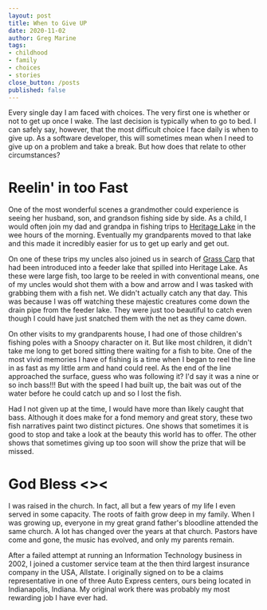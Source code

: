```yaml
---
layout: post
title: When to Give UP
date: 2020-11-02
author: Greg Marine
tags: 
- childhood
- family
- choices
- stories
close_button: /posts
published: false
---
```


Every single day I am faced with choices. The very first one is whether or not to get up once I wake. The last decision is typically when to go to bed. I can safely say, however, that the most difficult choice I face daily is when to give up. As a software developer, this will sometimes mean when I need to give up on a problem and take a break. But how does that relate to other circumstances?

<!--more-->

# Reelin' in too Fast

One of the most wonderful scenes a grandmother could experience is seeing her husband, son, and grandson fishing side by side. As a child, I would often join my dad and grandpa in fishing trips to [Heritage Lake](https://en.wikipedia.org/wiki/Heritage_Lake%2C_Indiana) in the wee hours of the morning. Eventually my grandparents moved to that lake and this made it incredibly easier for us to get up early and get out.

On one of these trips my uncles also joined us in search of [Grass Carp](https://en.wikipedia.org/wiki/Grass_carp) that had been introduced into a feeder lake that spilled into Heritage Lake. As these were large fish, too large to be reeled in with conventional means, one of my uncles would shot them with a bow and arrow and I was tasked with grabbing them with a fish net. We didn't actually catch any that day. This was because I was off watching these majestic creatures come down the drain pipe from the feeder lake. They were just too beautiful to catch even though I could have just snatched them with the net as they came down.

On other visits to my grandparents house, I had one of those children's fishing poles with a Snoopy character on it. But like most children, it didn't take me long to get bored sitting there waiting for a fish to bite. One of the most vivid memories I have of fishing is a time when I began to reel the line in as fast as my little arm and hand could reel. As the end of the line approached the surface, guess who was following it? I'd say it was a nine or so inch bass!!! But with the speed I had built up, the bait was out of the water before he could catch up and so I lost the fish.

Had I not given up at the time, I would have more than likely caught that bass. Although it does make for a fond memory and great story, these two fish narratives paint two distinct pictures. One shows that sometimes it is good to stop and take a look at the beauty this world has to offer. The other shows that sometimes giving up too soon will show the prize that will be missed.

# God Bless <><

I was raised in the church. In fact, all but a few years of my life I even served in some capacity. The roots of faith grow deep in my family. When I was growing up, everyone in my great grand father's bloodline attended the same church. A lot has changed over the years at that church. Pastors have come and gone, the music has evolved, and only my parents remain.

After a failed attempt at running an Information Technology business in 2002, I joined a customer service team at the then third largest insurance company in the USA, Allstate. I originally signed on to be a claims representative in one of three Auto Express centers, ours being located in Indianapolis, Indiana. My original work there was probably my most rewarding job I have ever had.

